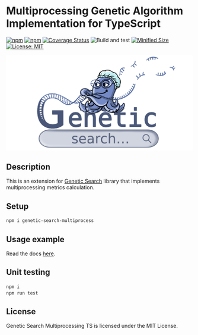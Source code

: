 # Multiprocessing Genetic Algorithm Implementation for TypeScript

[![npm](https://img.shields.io/npm/v/genetic-search-multiprocess.svg)](https://www.npmjs.com/package/genetic-search-multiprocess)
[![npm](https://img.shields.io/npm/dm/genetic-search-multiprocess.svg?style=flat)](https://www.npmjs.com/package/genetic-search-multiprocess)
[![Coverage Status](https://coveralls.io/repos/github/Smoren/genetic-search-multiprocess-ts/badge.svg?branch=master&rand=222)](https://coveralls.io/github/Smoren/genetic-search-multiprocess-ts?branch=master)
![Build and test](https://github.com/Smoren/genetic-search-multiprocess-ts/actions/workflows/test.yml/badge.svg)
[![Minified Size](https://badgen.net/bundlephobia/minzip/genetic-search-multiprocess)](https://bundlephobia.com/result?p=genetic-search-multiprocess)
[![License: MIT](https://img.shields.io/badge/License-MIT-yellow.svg)](https://opensource.org/licenses/MIT)

![Logo](docs/images/logo.png)

Description
-----------

This is an extension for [Genetic Search](https://github.com/Smoren/genetic-search-ts) library that implements
multiprocessing metrics calculation.

Setup
-----

```bash
npm i genetic-search-multiprocess
```

Usage example
-------------

Read the docs [here](https://github.com/Smoren/genetic-search-ts).

Unit testing
------------

```bash
npm i
npm run test
```

License
-------

Genetic Search Multiprocessing TS is licensed under the MIT License.
